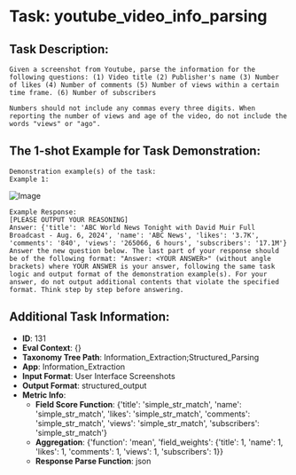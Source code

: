 # Task: youtube_video_info_parsing

## Task Description:

```
Given a screenshot from Youtube, parse the information for the following questions: (1) Video title (2) Publisher's name (3) Number of likes (4) Number of comments (5) Number of views within a certain time frame. (6) Number of subscribers

Numbers should not include any commas every three digits. When reporting the number of views and age of the video, do not include the words "views" or "ago".
```

## The 1-shot Example for Task Demonstration:

```
Demonstration example(s) of the task:
Example 1:
```

![Image](youtube_video_info_parsing1.png)

```
Example Response:
[PLEASE OUTPUT YOUR REASONING]
Answer: {'title': 'ABC World News Tonight with David Muir Full Broadcast - Aug. 6, 2024', 'name': 'ABC News', 'likes': '3.7K', 'comments': '840', 'views': '265066, 6 hours', 'subscribers': '17.1M'}
Answer the new question below. The last part of your response should be of the following format: "Answer: <YOUR ANSWER>" (without angle brackets) where YOUR ANSWER is your answer, following the same task logic and output format of the demonstration example(s). For your answer, do not output additional contents that violate the specified format. Think step by step before answering.
```

## Additional Task Information:

- **ID**: 131
- **Eval Context**: {}
- **Taxonomy Tree Path**: Information_Extraction;Structured_Parsing
- **App**: Information_Extraction
- **Input Format**: User Interface Screenshots
- **Output Format**: structured_output
- **Metric Info**:
  - **Field Score Function**: {'title': 'simple_str_match', 'name': 'simple_str_match', 'likes': 'simple_str_match', 'comments': 'simple_str_match', 'views': 'simple_str_match', 'subscribers': 'simple_str_match'}
  - **Aggregation**: {'function': 'mean', 'field_weights': {'title': 1, 'name': 1, 'likes': 1, 'comments': 1, 'views': 1, 'subscribers': 1}}
  - **Response Parse Function**: json
